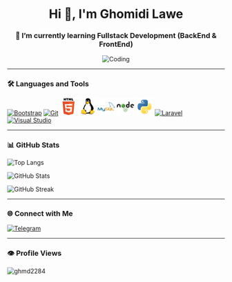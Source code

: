 <h1 align="center">Hi 👋, I'm Ghomidi Lawe</h1>
<h3 align="center">🌱 I’m currently learning Fullstack Development (BackEnd & FrontEnd)</h3>

<p align="center">
  <img src="https://cdn.dribbble.com/users/1059583/screenshots/4171367/coding-freak.gif" width="300" alt="Coding" />
</p>

---

### 🛠️ Languages and Tools
<p align="left">
  <a href="https://getbootstrap.com" target="_blank"><img src="https://upload.wikimedia.org/wikipedia/commons/thumb/b/b2/Bootstrap_logo.svg/2560px-Bootstrap_logo.svg.png" alt="Bootstrap" width="40"/></a>
  <a href="https://git-scm.com/" target="_blank"><img src="https://www.vectorlogo.zone/logos/git-scm/git-scm-icon.svg" alt="Git" width="40"/></a>
  <a href="https://www.w3.org/html/" target="_blank"><img src="https://raw.githubusercontent.com/devicons/devicon/master/icons/html5/html5-original-wordmark.svg" alt="HTML" width="40"/></a>
  <a href="https://www.linux.org/" target="_blank"><img src="https://raw.githubusercontent.com/devicons/devicon/master/icons/linux/linux-original.svg" alt="Linux" width="40"/></a>
  <a href="https://www.mysql.com/" target="_blank"><img src="https://raw.githubusercontent.com/devicons/devicon/master/icons/mysql/mysql-original-wordmark.svg" alt="MySQL" width="40"/></a>
  <a href="https://nodejs.org" target="_blank"><img src="https://raw.githubusercontent.com/devicons/devicon/master/icons/nodejs/nodejs-original-wordmark.svg" alt="Node.js" width="40"/></a>
  <a href="https://www.python.org" target="_blank"><img src="https://raw.githubusercontent.com/devicons/devicon/master/icons/python/python-original.svg" alt="Python" width="40"/></a>
  <a href="https://laravel.com" target="_blank"><img src="https://laravel.com/img/logomark.min.svg" alt="Laravel" width="40"/></a>
  <a href="https://visualstudio.microsoft.com/" target="_blank"><img src="https://1000logos.net/wp-content/uploads/2023/04/Visual-Studio-logo.png" alt="Visual Studio" width="40"/></a>
</p>

---

### 📊 GitHub Stats

<p align="left">
  <img src="https://github-readme-stats.vercel.app/api/top-langs/?username=ghmd2284&layout=compact&theme=tokyonight" alt="Top Langs"/>
</p>

<p align="left">
  <img src="https://github-readme-stats.vercel.app/api?username=ghmd2284&show_icons=true&theme=tokyonight" alt="GitHub Stats"/>
</p>

<p align="left">
  <img src="https://github-readme-streak-stats.herokuapp.com/?user=ghmd2284&theme=tokyonight" alt="GitHub Streak"/>
</p>

---

### 🌐 Connect with Me
<p align="left">
  <a href="https://t.me/ghomidi_22" target="_blank"><img src="https://upload.wikimedia.org/wikipedia/commons/8/82/Telegram_logo.svg" alt="Telegram" width="40"/></a>
</p>

---

### 👁️ Profile Views
<p align="left">
  <img src="https://komarev.com/ghpvc/?username=ghmd2284&label=Profile%20views&color=0e75b6&style=flat" alt="ghmd2284" />
</p>
